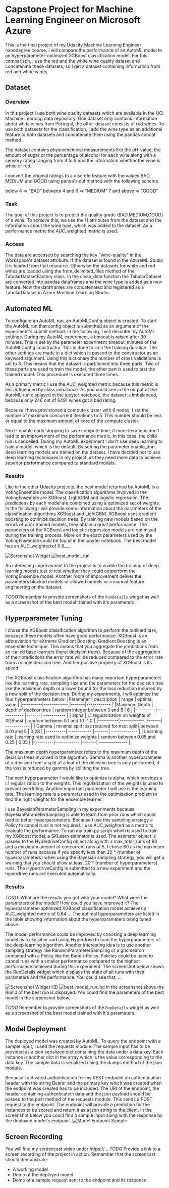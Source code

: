 # Capstone Project for Machine Learning Engineer on Microsoft Azure

This is the final project of my Udacity Machine Learning Engineer nanodegree course. I will compare the performance of an AutoML model to an hyperparameter-optimized XGBoost classification model. For this comparison, I use the red and the white wine quality dataset and concatenate these datasets, so I get a dataset containing information from red and white wines.


## Dataset

### Overview
In this project I use both wine quality datasets which are available in the UCI Machine Learning data repository. One dataset only contains information about white wines from Portugal, the other dataset consists of red wines. To use both datasets for the classification, I add the wine type as an additional feature to both datasets and concatenate them using the pandas concat method.

The dataset contains physiochemical measurements like the pH-value, the amount of sugar or the percentage of alcohol for each wine along with a sensory rating ranging from 3 to 9 and the information whether the wine is white or red.

I convert the original ratings to a discrete feature with the values BAD, MEDIUM and GOOD using panda's cut method with the following scheme.

below 4 => "BAD"
between 4 and 6 => "MEDIUM"
7 and above => "GOOD"

### Task
The goal of this project is to predict the quality grade (BAD,MEDIUM,GOOD) of a wine. To achieve this, we use the 11 attributes from the dataset and the information about the wine type, which was added to the dataset. As a performance metric the AUC_weighted metric is used.

### Access
The data are accessed by searching the key "wine-quality" in the Workspace's dataset attribute. If the dataset is found in the AzureML Studio it is loaded from that resource. Otherwise the datasets for white and red wines are loaded using the from_delimited_files method of the TabularDatasetFactory class. In the clean_data function the TabularDataset are converted into pandas dataframes and the wine type is added as a new feature. Now the dataframes are concatenated and  registered as a TabularDataset in Azure Machine Learning Studio.

## Automated ML
To configure an AutoML run, an AutoMLConfig object is created. To start the AutoML run that config object is submitted as an argument of the experiment's submit method. In the following, I will describe my AutoML settings.
During my AutoML experiment, a timeout is raised after 30 minutes. This is set by the parameter experiment_timeout_minutes of the AutoMLConfig constructor. This is done to limit the training duration.
The other settings are made in a dict which is passed to the constructor as an keyword argument. Using this dictionary the number of cross validations is set to 3. This means that the dataset is partitioned into three parts. Two of these parts are used to train the model, the other part is used to test the trained model. This procedure is executed three times.

As a primary metric I use the AUC_weighted metric because this metric is less influenced by class imbalance. As you could see in the output of the AutoML run displayed in the jupyter notebook, the dataset is imbalanced, because only 246 out of 6491 wines got a bad rating.  

Because I have provisioned a compute cluster with 6 nodes, I set the number of maximum concurrent iterations to 5. This number should be less or equal to the maximum amount of core of the compute cluster.

Next I enable early stopping to save compute time, if more iterations don't lead to an improvement of the performance metric. In this case, the child run is cancelled. During my AutoML experiment I don't use deep learning to train a model, which is the default. By setting the parameter enable_dnn, deep learning models are trained on the dataset. I have decided not to use deep learning techniques in my project, as they need more data to achieve superior performance compared to standard models.


### Results
Like in the other Udacity projects, the best model returned by AutoML is a VotingEnsemble model.
The classification algorithms involved in the VotingEnsemble are XGBoost, LightGBM and logistic regression. The predictions by each model are combined using a optimized set of weights. In the following I will provide some information about the parameters of the classification algorithms XGBoost and LightGBM. XGBoost uses gradient boosting to optimize decision trees. By training new models based on the errors of prior trained models, they obtain a great performance. The parameters of the XGBoost and logistic regression models are optimized during the training process.  More on the exact parameters used by the VotingEnsemble could be found in the jupyter notebook. The best model has an AUC_weighted of 0.8___.

![Screenshot Widget]()
![best_model_run]()

An interesting improvement to the project is to enable the training of deep learning models just to test whether they could outperform the VotingEnsemble model. Another room of improvement deliver the parameters blocked models or allowed models or a manual feature engineering on the dataset.

*TODO* Remember to provide screenshots of the `RunDetails` widget as well as a screenshot of the best model trained with it's parameters.

## Hyperparameter Tuning
I chose the XGBoost classification algorithm to perform the outlined task, because these models often have good performance. XGBoost is an abbreviation for eXtreme Gradient Boosting. Gradient Boosting is an ensemble technique. This means that you aggregate the predictions from so-called base learners (here: decision trees). Because of the aggregation of their predictions the error rate will be reduced compared to the error rate from a single decision tree.
Another positive property of XGBoost is its speed.

The XGBoost classification algorithm has many important hyperparameters like the learning rate, sampling size and the parameters for the decision tree like the maximum depth or a lower bound for the loss reduction incurred by a new split of the decision tree. During my experiments, I will optimize the four hyperparameters below:
|Parameter | description | range | optimal value |
|----------|------------ |-------|------------ |
|Maximum Depth | depth of decision tree | random integer between 3 and 8 | 6 |
|----------|------------ |-------| ----------- |
| alpha | L1 regularization on weights of XGBoost | random between 0.1 and 10 |1.0 |
|----------|------------ |-------| ------------ |
| Gamma | minimal split loss required for next split| between 0.01 and 5 | 0.28 |
|----------|------------ |-------| ------------- |
| Learning rate | learning rate used to optimize weights | random between 0.05 and 0.25 | 0.05 |
|----------|------------ |-------| -------------- |

The maximum depth hyperparameter refers to the maximum depth of the decision trees involved in the algorithm. Gamma is another hyperparameter of a decision tree: a split of a leaf of the decision tree is only performed, if the loss is reduced by gamma by splitting the tree.

The next hyperparameter I would like to optimize is alpha, which provides a L1 regularization to the weights. This regularization of the weights is used to prevent overfitting. Another important parameter I will use is the learning rate. The learning rate is a parameter used in the optimization problem to find the right weights for the ensemble learner.

I use BayesianParameterSampling in my experiments because BayesianParameterSampling is able to learn from prior runs which could lead to better hyperparameters. Because I use this sampling strategy a Policy to cancel runs is not required. I use AUC_weighted as a metric to evaluate the performance. To run my train.py script which is used to train my XGBoost model, a SKLearn estimator is used. The estimator object is passed to the HyperdriveConfig object along with a max_total_runs of 80 and a maximum amount of concurrent runs of 5. I chose 80 as the maximum number of runs because if you specify less than 20 * {number of hyperparameters} when using the Bayesian sampling strategy, you will get a warning that you should allow at least 20 * {number of hyperparameters} runs.
The HyperdriveConfig is submitted to a new experiment and the hyperdrive runs are executed automatically.   

### Results
*TODO*: What are the results you got with your model? What were the parameters of the model? How could you have improved it?
The hyperparameter-optimized XGBoost classification model achieves a AUC_weighted metric of 0.84... .The optimal hyperparameters are listed in the table showing information about the hyperparameters being tuned above.

The model performance could be improved by choosing a deep learning model as a classifier and using Hyperdrive to tune the hyperparameters of the deep learning algorithm. Another interesting idea is to use another sampling strategy like RandomParameterSampling or a grid search combined with a Policy like the Bandit-Policy. Policies could be used to cancel runs with a smaller performance compared to the highest performance achieved during this experiment.
The screenshot below shows the RunDetails widget which displays the state of all runs with their parameters and the performance. You could see that, ...

![Screenshot Widget HD]()
![best_model_run_hd]()
In the screenshot above the RunId of the best run is displayed. You could find the parameters of the best model in the screenshot below.

*TODO* Remember to provide screenshots of the `RunDetails` widget as well as a screenshot of the best model trained with it's parameters.

## Model Deployment
The deployed model was created by AutoML. To query the endpoint with a sample input, I used the requests module. The sample input has to be provided as a json serialized dict containing the data under a data key. Each instance is another dict in the array which is the value corresponding to the data key. The sample data is serialized using the dumps method of the json module.

Because I activated authentication for my REST endpoint an authentication header with the string Bearer and the primary key which was created when the endpoint was created has to be included. The URI of the endpoint, the header containing authentication data and the json payload should be passed to the post method of the requests module. This sends a POST request to the endpoint. The endpoint will provide a prediction for the instances to be scored and return it as a json string to the client. In the screenshot below you could find a sample input along with the response by the deployed model's endpoint.
![Model Endpoint Sample]()

## Screen Recording
You will find my screencast video under https://...
*TODO* Provide a link to a screen recording of the project in action. Remember that the screencast should demonstrate:
- A working model
- Demo of the deployed  model
- Demo of a sample request sent to the endpoint and its response
